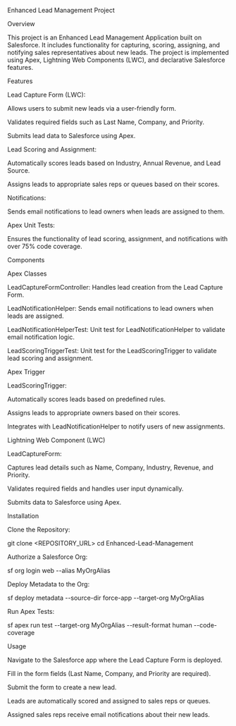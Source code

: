 Enhanced Lead Management Project

Overview

This project is an Enhanced Lead Management Application built on Salesforce. It includes functionality for capturing, scoring, assigning, and notifying sales representatives about new leads. The project is implemented using Apex, Lightning Web Components (LWC), and declarative Salesforce features.

Features

Lead Capture Form (LWC):

Allows users to submit new leads via a user-friendly form.

Validates required fields such as Last Name, Company, and Priority.

Submits lead data to Salesforce using Apex.

Lead Scoring and Assignment:

Automatically scores leads based on Industry, Annual Revenue, and Lead Source.

Assigns leads to appropriate sales reps or queues based on their scores.

Notifications:

Sends email notifications to lead owners when leads are assigned to them.

Apex Unit Tests:

Ensures the functionality of lead scoring, assignment, and notifications with over 75% code coverage.

Components

Apex Classes

LeadCaptureFormController: Handles lead creation from the Lead Capture Form.

LeadNotificationHelper: Sends email notifications to lead owners when leads are assigned.

LeadNotificationHelperTest: Unit test for LeadNotificationHelper to validate email notification logic.

LeadScoringTriggerTest: Unit test for the LeadScoringTrigger to validate lead scoring and assignment.

Apex Trigger

LeadScoringTrigger:

Automatically scores leads based on predefined rules.

Assigns leads to appropriate owners based on their scores.

Integrates with LeadNotificationHelper to notify users of new assignments.

Lightning Web Component (LWC)

LeadCaptureForm:

Captures lead details such as Name, Company, Industry, Revenue, and Priority.

Validates required fields and handles user input dynamically.

Submits data to Salesforce using Apex.

Installation

Clone the Repository:

git clone <REPOSITORY_URL>
cd Enhanced-Lead-Management

Authorize a Salesforce Org:

sf org login web --alias MyOrgAlias

Deploy Metadata to the Org:

sf deploy metadata --source-dir force-app --target-org MyOrgAlias

Run Apex Tests:

sf apex run test --target-org MyOrgAlias --result-format human --code-coverage

Usage

Navigate to the Salesforce app where the Lead Capture Form is deployed.

Fill in the form fields (Last Name, Company, and Priority are required).

Submit the form to create a new lead.

Leads are automatically scored and assigned to sales reps or queues.

Assigned sales reps receive email notifications about their new leads.